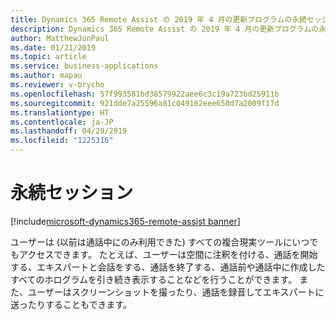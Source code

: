 ```yaml
---
title: Dynamics 365 Remote Assist の 2019 年 4 月の更新プログラムの永続セッション機能
description: Dynamics 365 Remote Assist の 2019 年 4 月の更新プログラムの永続セッション機能により、Remote Assist のユーザーが通話前、通話中、通話後にツールや注釈を利用できます。
author: MatthewJonPaul
ms.date: 01/21/2019
ms.topic: article
ms.service: business-applications
ms.author: mapau
ms.reviewer: v-brycho
ms.openlocfilehash: 57f993581bd38579922aee6c3c19a723bd25911b
ms.sourcegitcommit: 921dde7a25596a81c049162eee650d7a2009f17d
ms.translationtype: HT
ms.contentlocale: ja-JP
ms.lasthandoff: 04/29/2019
ms.locfileid: "1225316"
---
```

# <a name="persistent-sessions"></a>永続セッション
[!include[microsoft-dynamics365-remote-assist banner](../../includes/microsoft-dynamics365-remote-assist.md)]

ユーザーは (以前は通話中にのみ利用できた) すべての複合現実ツールにいつでもアクセスできます。 たとえば、ユーザーは空間に注釈を付ける、通話を開始する、エキスパートと会話をする、通話を終了する、通話前や通話中に作成したすべてのホログラムを引き続き表示することなどを行うことができます。 また、ユーザーはスクリーンショットを撮ったり、通話を録音してエキスパートに送ったりすることもできます。
